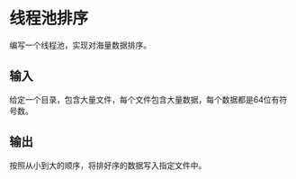 # 线程池排序
编写一个线程池，实现对海量数据排序。
## 输入
给定一个目录，包含大量文件，每个文件包含大量数据，每个数据都是64位有符号数。
## 输出
按照从小到大的顺序，将排好序的数据写入指定文件中。